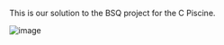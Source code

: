 This is our solution to the BSQ project for the C Piscine.

![image](https://github.com/Matthias1590/BSQ/assets/48327140/a7fc5631-63e6-412c-ad9d-d31a9dd80cd7)
